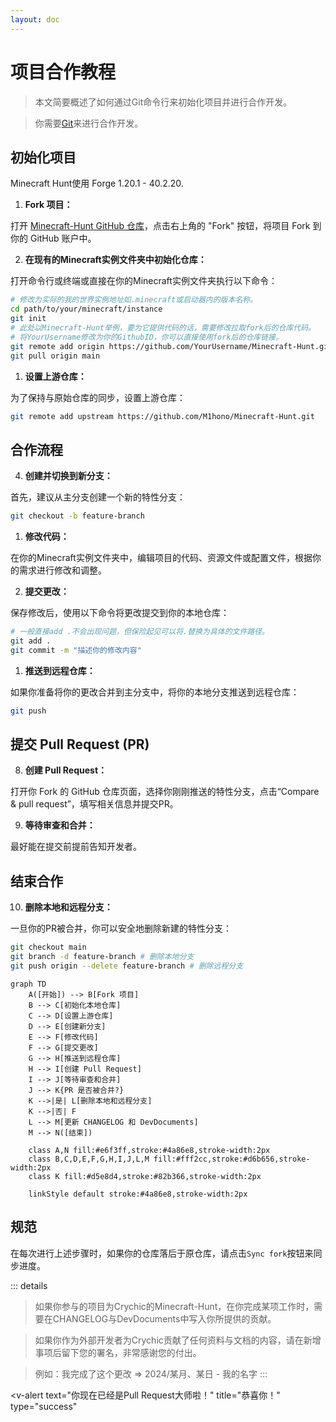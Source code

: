 ```yaml
---
layout: doc
---
```


# 项目合作教程

> 本文简要概述了如何通过Git命令行来初始化项目并进行合作开发。

> 你需要[Git](https://git-scm.com/downloads)来进行合作开发。

## 初始化项目

Minecraft Hunt使用 Forge 1.20.1 - 40.2.20.

1. **Fork 项目：**

打开 [Minecraft-Hunt GitHub 仓库](https://github.com/M1hono/Minecraft-Hunt)，点击右上角的 "Fork" 按钮，将项目 Fork 到你的 GitHub 账户中。

2. **在现有的Minecraft实例文件夹中初始化仓库：**
   
打开命令行或终端或直接在你的Minecraft实例文件夹执行以下命令：

```bash
# 修改为实际的我的世界实例地址如.minecraft或启动器内的版本名称。
cd path/to/your/minecraft/instance
git init
# 此处以Minecraft-Hunt举例，要为它提供代码的话，需要修改拉取fork后的仓库代码。
# 将YourUsername修改为你的GithubID，你可以直接使用fork后的仓库链接。
git remote add origin https://github.com/YourUsername/Minecraft-Hunt.git
git pull origin main
```

1. **设置上游仓库：**

为了保持与原始仓库的同步，设置上游仓库：

```bash
git remote add upstream https://github.com/M1hono/Minecraft-Hunt.git
```

## 合作流程

4. **创建并切换到新分支：**

首先，建议从主分支创建一个新的特性分支：

```bash
git checkout -b feature-branch
```

1. **修改代码：**

在你的Minecraft实例文件夹中，编辑项目的代码、资源文件或配置文件，根据你的需求进行修改和调整。

2. **提交更改：**

保存修改后，使用以下命令将更改提交到你的本地仓库：

```bash
# 一般直接add .不会出现问题，但保险起见可以将.替换为具体的文件路径。
git add .
git commit -m "描述你的修改内容"
```

1. **推送到远程仓库：**

如果你准备将你的更改合并到主分支中，将你的本地分支推送到远程仓库：

```bash
git push
```


## 提交 Pull Request (PR)

8. **创建 Pull Request：**

打开你 Fork 的 GitHub 仓库页面，选择你刚刚推送的特性分支，点击“Compare & pull request”，填写相关信息并提交PR。

9.  **等待审查和合并：**

最好能在提交前提前告知开发者。

## 结束合作

10. **删除本地和远程分支：**

一旦你的PR被合并，你可以安全地删除新建的特性分支：

```bash
git checkout main
git branch -d feature-branch # 删除本地分支
git push origin --delete feature-branch # 删除远程分支
```

```mermaid
graph TD
    A([开始]) --> B[Fork 项目]
    B --> C[初始化本地仓库]
    C --> D[设置上游仓库]
    D --> E[创建新分支]
    E --> F[修改代码]
    F --> G[提交更改]
    G --> H[推送到远程仓库]
    H --> I[创建 Pull Request]
    I --> J[等待审查和合并]
    J --> K{PR 是否被合并?}
    K -->|是| L[删除本地和远程分支]
    K -->|否| F
    L --> M[更新 CHANGELOG 和 DevDocuments]
    M --> N([结束])

    class A,N fill:#e6f3ff,stroke:#4a86e8,stroke-width:2px
    class B,C,D,E,F,G,H,I,J,L,M fill:#fff2cc,stroke:#d6b656,stroke-width:2px
    class K fill:#d5e8d4,stroke:#82b366,stroke-width:2px

    linkStyle default stroke:#4a86e8,stroke-width:2px
```

## 规范

在每次进行上述步骤时，如果你的仓库落后于原仓库，请点击`Sync fork`按钮来同步进度。


::: details
> 如果你参与的项目为Crychic的Minecraft-Hunt，在你完成某项工作时，需要在CHANGELOG与DevDocuments中写入你所提供的贡献。

> 如果你作为外部开发者为Crychic贡献了任何资料与文档的内容，请在新增事项后留下您的署名，非常感谢您的付出。

> 例如：我完成了这个更改 => 2024/某月、某日 - 我的名字
:::


  <v-alert
    text="你现在已经是Pull Request大师啦！"
    title="恭喜你！"
    type="success"
  ></v-alert>